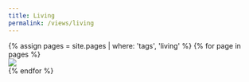 ```yaml
---
title: Living
permalink: /views/living
---
```


<div class='d-flex flex-row flex-wrap'>
  {% assign pages = site.pages | where: 'tags', 'living' %}
  {% for page in pages %}
  <div class="col-3">
    <a href="{{ page.permalink }}">
      <img class="gallery-item-image" src="{{ page.image }}"/>
    </a>
  </div>
  {% endfor %}
</div>
